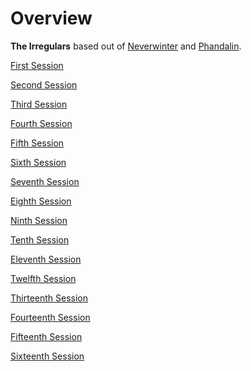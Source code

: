 # Overview

**The Irregulars** based out of [Neverwinter](../background/urbs.md) and [Phandalin].

[First Session](first.md)

[Second Session](second.md)

[Third Session](third.md)

[Fourth Session](fourth.md)

[Fifth Session](fifth.md)

[Sixth Session](sixth.md)

[Seventh Session](seventh.md)

[Eighth Session](eighth.md)

[Ninth Session](ninth.md)

[Tenth Session](tenth.md)

[Eleventh Session](eleventh.md)

[Twelfth Session](twelfth.md)

[Thirteenth Session](thirteenth.md)

[Fourteenth Session](fourteenth.md)

[Fifteenth Session](fifteenth.md)

[Sixteenth Session](sixteenth.md)

[Phandalin]: https://www.dndbeyond.com/sources/lmop/phandalin#Part2Phandalin
